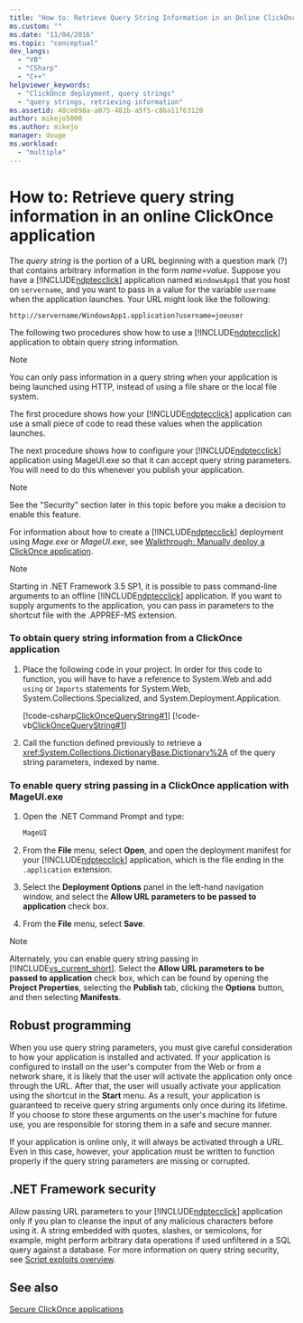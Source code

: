 ```yaml
---
title: "How to: Retrieve Query String Information in an Online ClickOnce Application | Microsoft Docs"
ms.custom: ""
ms.date: "11/04/2016"
ms.topic: "conceptual"
dev_langs: 
  - "VB"
  - "CSharp"
  - "C++"
helpviewer_keywords: 
  - "ClickOnce deployment, query strings"
  - "query strings, retrieving information"
ms.assetid: 48ce098a-a075-481b-a5f5-c8ba11f63120
author: mikejo5000
ms.author: mikejo
manager: douge
ms.workload: 
  - "multiple"
---
```

# How to: Retrieve query string information in an online ClickOnce application
The *query string* is the portion of a URL beginning with a question mark (?) that contains arbitrary information in the form *name=value*. Suppose you have a [!INCLUDE[ndptecclick](../deployment/includes/ndptecclick_md.md)] application named `WindowsApp1` that you host on `servername`, and you want to pass in a value for the variable `username` when the application launches. Your URL might look like the following:  
  
 `http://servername/WindowsApp1.application?username=joeuser`  
  
 The following two procedures show how to use a [!INCLUDE[ndptecclick](../deployment/includes/ndptecclick_md.md)] application to obtain query string information.  
  
> [!NOTE]
>  You can only pass information in a query string when your application is being launched using HTTP, instead of using a file share or the local file system.  
  
 The first procedure shows how your [!INCLUDE[ndptecclick](../deployment/includes/ndptecclick_md.md)] application can use a small piece of code to read these values when the application launches.  
  
 The next procedure shows how to configure your [!INCLUDE[ndptecclick](../deployment/includes/ndptecclick_md.md)] application using MageUI.exe so that it can accept query string parameters. You will need to do this whenever you publish your application.  
  
> [!NOTE]
>  See the "Security" section later in this topic before you make a decision to enable this feature.  
  
 For information about how to create a [!INCLUDE[ndptecclick](../deployment/includes/ndptecclick_md.md)] deployment using *Mage.exe* or *MageUI.exe*, see [Walkthrough: Manually deploy a ClickOnce application](../deployment/walkthrough-manually-deploying-a-clickonce-application.md).  
  
> [!NOTE]
>  Starting in .NET Framework 3.5 SP1, it is possible to pass command-line arguments to an offline [!INCLUDE[ndptecclick](../deployment/includes/ndptecclick_md.md)] application. If you want to supply arguments to the application, you can pass in parameters to the shortcut file with the .APPREF-MS extension.  
  
### To obtain query string information from a ClickOnce application  
  
1.  Place the following code in your project. In order for this code to function, you will have to have a reference to System.Web and add `using` or `Imports` statements for System.Web, System.Collections.Specialized, and System.Deployment.Application.  
  
     [!code-csharp[ClickOnceQueryString#1](../deployment/codesnippet/CSharp/how-to-retrieve-query-string-information-in-an-online-clickonce-application_1.cs)]
     [!code-vb[ClickOnceQueryString#1](../deployment/codesnippet/VisualBasic/how-to-retrieve-query-string-information-in-an-online-clickonce-application_1.vb)]  
  
2.  Call the function defined previously to retrieve a <xref:System.Collections.DictionaryBase.Dictionary%2A> of the query string parameters, indexed by name.  
  
### To enable query string passing in a ClickOnce application with MageUI.exe  
  
1. Open the .NET Command Prompt and type:  
  
   ```cmd  
   MageUI  
   ```  
  
2. From the **File** menu, select **Open**, and open the deployment manifest for your [!INCLUDE[ndptecclick](../deployment/includes/ndptecclick_md.md)] application, which is the file ending in the `.application` extension.  
  
3. Select the **Deployment Options** panel in the left-hand navigation window, and select the **Allow URL parameters to be passed to application** check box.  
  
4. From the **File** menu, select **Save**.  
  
> [!NOTE]
>  Alternately, you can enable query string passing in [!INCLUDE[vs_current_short](../code-quality/includes/vs_current_short_md.md)]. Select the **Allow URL parameters to be passed to application** check box, which can be found by opening the **Project Properties**, selecting the **Publish** tab, clicking the **Options** button, and then selecting **Manifests**.  
  
## Robust programming  
 When you use query string parameters, you must give careful consideration to how your application is installed and activated. If your application is configured to install on the user's computer from the Web or from a network share, it is likely that the user will activate the application only once through the URL. After that, the user will usually activate your application using the shortcut in the **Start** menu. As a result, your application is guaranteed to receive query string arguments only once during its lifetime. If you choose to store these arguments on the user's machine for future use, you are responsible for storing them in a safe and secure manner.  
  
 If your application is online only, it will always be activated through a URL. Even in this case, however, your application must be written to function properly if the query string parameters are missing or corrupted.  
  
## .NET Framework security  
 Allow passing URL parameters to your [!INCLUDE[ndptecclick](../deployment/includes/ndptecclick_md.md)] application only if you plan to cleanse the input of any malicious characters before using it. A string embedded with quotes, slashes, or semicolons, for example, might perform arbitrary data operations if used unfiltered in a SQL query against a database. For more information on query string security, see [Script exploits overview](https://msdn.microsoft.com/Library/772c7312-211a-4eb3-8d6e-eec0aa1dcc07).  
  
## See also  
 [Secure ClickOnce applications](../deployment/securing-clickonce-applications.md)